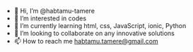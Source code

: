 - 👋 Hi, I’m @habtamu-tamere
- 👀 I’m interested in codes 
- 🌱 I’m currently learning html, css, JavaScript, ionic, Python 
- 💞️ I’m looking to collaborate on any innovative solutions 
- 📫 How to reach me habtamu.tamere@gmail.com

<!---
habtamu-tamere/habtamu-tamere is a ✨ special ✨ repository because its `README.md` (this file) appears on your GitHub profile.
You can click the Preview link to take a look at your changes.
--->
